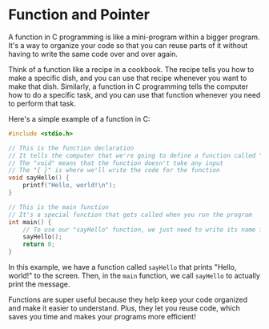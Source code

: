 # Function and Pointer

A function in C programming is like a mini-program within a bigger program. It's a way to organize your code so that you can reuse parts of it without having to write the same code over and over again.

Think of a function like a recipe in a cookbook. The recipe tells you how to make a specific dish, and you can use that recipe whenever you want to make that dish. Similarly, a function in C programming tells the computer how to do a specific task, and you can use that function whenever you need to perform that task.

Here's a simple example of a function in C:

```c
#include <stdio.h>

// This is the function declaration
// It tells the computer that we're going to define a function called "sayHello"
// The "void" means that the function doesn't take any input
// The "{ }" is where we'll write the code for the function
void sayHello() {
    printf("Hello, world!\n");
}

// This is the main function
// It's a special function that gets called when you run the program
int main() {
    // To use our "sayHello" function, we just need to write its name followed by "()"
    sayHello();
    return 0;
}
```

In this example, we have a function called `sayHello` that prints "Hello, world!" to the screen. Then, in the `main` function, we call `sayHello` to actually print the message.

Functions are super useful because they help keep your code organized and make it easier to understand. Plus, they let you reuse code, which saves you time and makes your programs more efficient!

